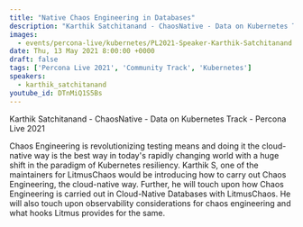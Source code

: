 ```yaml
---
title: "Native Chaos Engineering in Databases"
description: "Karthik Satchitanand - ChaosNative - Data on Kubernetes Track - Percona Live 2021"
images:
  - events/percona-live/kubernetes/PL2021-Speaker-Karthik-Satchitanand.jpg
date: Thu, 13 May 2021 8:00:00 +0000
draft: false
tags: ['Percona Live 2021', 'Community Track', 'Kubernetes']
speakers:
  - karthik_satchitanand
youtube_id: DTnMiQ1S5Bs
---
```


Karthik Satchitanand - ChaosNative - Data on Kubernetes Track - Percona Live 2021

Chaos Engineering is revolutionizing testing means and doing it the cloud-native way is the best way in today's rapidly changing world with a huge shift in the paradigm of Kubernetes resiliency. Karthik S, one of the maintainers for LitmusChaos would be introducing how to carry out Chaos Engineering, the cloud-native way. Further, he will touch upon how Chaos Engineering is carried out in Cloud-Native Databases with LitmusChaos. He will also touch upon observability considerations for chaos engineering and what hooks Litmus provides for the same.